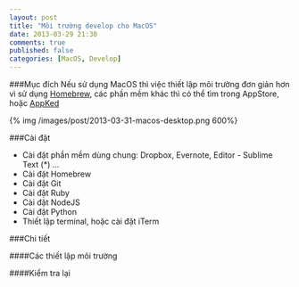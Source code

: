 ```yaml
---
layout: post
title: "Môi trường develop cho MacOS"
date: 2013-03-29 21:30
comments: true
published: false
categories: [MacOS, Develop]
---
```


###Mục đích
Nếu sử dụng MacOS thì việc thiết lập môi trường đơn giản hơn vì sử dụng [Homebrew](http://mxcl.github.com/homebrew/), các phần mềm khác thì có thể tìm trong AppStore, hoặc [AppKed](http://appdl.net/)
<!--more-->
{% img /images/post/2013-03-31-macos-desktop.png 600%}

###Cài đặt
- Cài đặt phần mềm dùng chung: Dropbox, Evernote, Editor - Sublime Text (*) ...
- Cài đặt Homebrew
- Cài đặt Git
- Cài đặt Ruby
- Cài đặt NodeJS
- Cài đặt Python
- Thiết lập terminal, hoặc cài đặt iTerm

###Chi tiết

####Các thiết lập môi trường 

####Kiểm tra lại